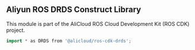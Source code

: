## Aliyun ROS DRDS Construct Library

This module is part of the AliCloud ROS Cloud Development Kit (ROS CDK) project.

```go
import * as DRDS from '@alicloud/ros-cdk-drds';
```
